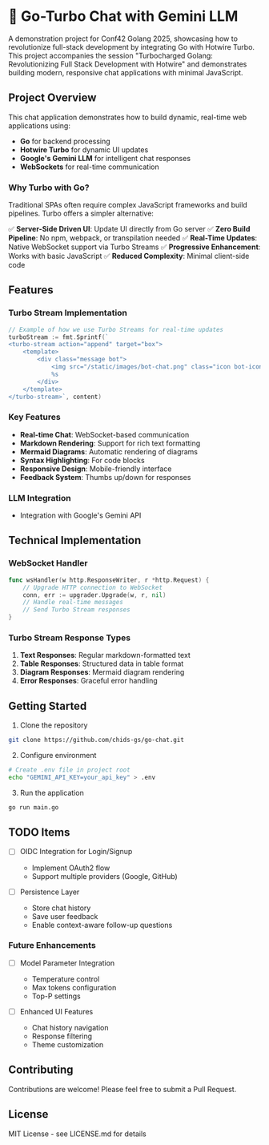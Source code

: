 # 🚀 Go-Turbo Chat with Gemini LLM

A demonstration project for Conf42 Golang 2025, showcasing how to revolutionize full-stack development by integrating Go with Hotwire Turbo. This project accompanies the session "Turbocharged Golang: Revolutionizing Full Stack Development with Hotwire" and demonstrates building modern, responsive chat applications with minimal JavaScript.

## Project Overview

This chat application demonstrates how to build dynamic, real-time web applications using:
- **Go** for backend processing
- **Hotwire Turbo** for dynamic UI updates
- **Google's Gemini LLM** for intelligent chat responses
- **WebSockets** for real-time communication

### Why Turbo with Go?

Traditional SPAs often require complex JavaScript frameworks and build pipelines. Turbo offers a simpler alternative:

✅ **Server-Side Driven UI**: Update UI directly from Go server
✅ **Zero Build Pipeline**: No npm, webpack, or transpilation needed
✅ **Real-Time Updates**: Native WebSocket support via Turbo Streams
✅ **Progressive Enhancement**: Works with basic JavaScript
✅ **Reduced Complexity**: Minimal client-side code

## Features

### Turbo Stream Implementation
```go
// Example of how we use Turbo Streams for real-time updates
turboStream := fmt.Sprintf(`
<turbo-stream action="append" target="box">
    <template>
        <div class="message bot">
            <img src="/static/images/bot-chat.png" class="icon bot-icon" alt="Bot" />
            %s
        </div>
    </template>
</turbo-stream>`, content)
```

### Key Features
- **Real-time Chat**: WebSocket-based communication
- **Markdown Rendering**: Support for rich text formatting
- **Mermaid Diagrams**: Automatic rendering of diagrams
- **Syntax Highlighting**: For code blocks
- **Responsive Design**: Mobile-friendly interface
- **Feedback System**: Thumbs up/down for responses

### LLM Integration
- Integration with Google's Gemini API


## Technical Implementation

### WebSocket Handler
```go
func wsHandler(w http.ResponseWriter, r *http.Request) {
    // Upgrade HTTP connection to WebSocket
    conn, err := upgrader.Upgrade(w, r, nil)
    // Handle real-time messages
    // Send Turbo Stream responses
}
```

### Turbo Stream Response Types
1. **Text Responses**: Regular markdown-formatted text
2. **Table Responses**: Structured data in table format
3. **Diagram Responses**: Mermaid diagram rendering
4. **Error Responses**: Graceful error handling

## Getting Started

1. Clone the repository
```bash
git clone https://github.com/chids-gs/go-chat.git
```

2. Configure environment
```bash
# Create .env file in project root
echo "GEMINI_API_KEY=your_api_key" > .env
```

3. Run the application
```bash
go run main.go
```

## TODO Items


- [ ] OIDC Integration for Login/Signup
  - Implement OAuth2 flow
  - Support multiple providers (Google, GitHub)
  
- [ ] Persistence Layer
  - Store chat history
  - Save user feedback
  - Enable context-aware follow-up questions

### Future Enhancements
- [ ] Model Parameter Integration
  - Temperature control
  - Max tokens configuration
  - Top-P settings

- [ ] Enhanced UI Features
  - Chat history navigation
  - Response filtering
  - Theme customization

## Contributing

Contributions are welcome! Please feel free to submit a Pull Request.

## License

MIT License - see LICENSE.md for details

